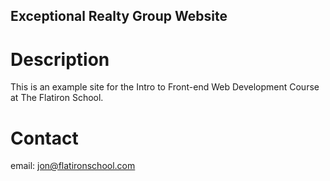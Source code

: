 Exceptional Realty Group Website
---

# Description

This is an example site for the Intro to Front-end Web Development Course at The Flatiron School. 

# Contact

email: jon@flatironschool.com
